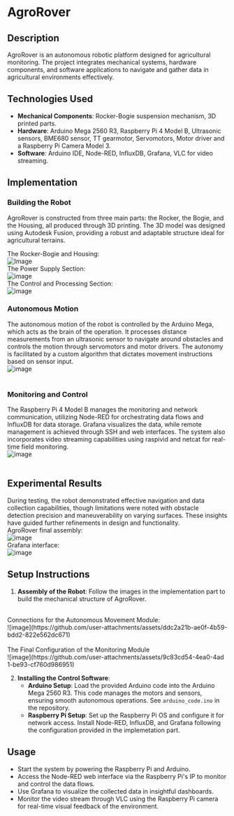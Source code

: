 # AgroRover

## Description
AgroRover is an autonomous robotic platform designed for agricultural monitoring. The project integrates mechanical systems, hardware components, and software applications to navigate and gather data in agricultural environments effectively.

## Technologies Used
- **Mechanical Components**: Rocker-Bogie suspension mechanism, 3D printed parts.
- **Hardware**: Arduino Mega 2560 R3, Raspberry Pi 4 Model B, Ultrasonic sensors, BME680 sensor, TT gearmotor, Servomotors, Motor driver and a Raspberry Pi Camera Model 3.
- **Software**: Arduino IDE, Node-RED, InfluxDB, Grafana, VLC for video streaming.

## Implementation

### Building the Robot
AgroRover is constructed from three main parts: the Rocker, the Bogie, and the Housing, all produced through 3D printing. The 3D model was designed using Autodesk Fusion, providing a robust and adaptable structure ideal for agricultural terrains.

The Rocker-Bogie and Housing:<br>
![Image](https://github.com/user-attachments/assets/06b50f2e-769e-4de6-80b1-58edaea05c91)
<br>
The Power Supply Section:<br>
![image](https://github.com/user-attachments/assets/c268d25b-275e-4e45-8e4e-4ed1e71d407b)
<br>
The Control and Processing Section:<br>
![image](https://github.com/user-attachments/assets/d12de5b4-89da-4dbd-ada3-c36264b265d3)
<br>

### Autonomous Motion
The autonomous motion of the robot is controlled by the Arduino Mega, which acts as the brain of the operation. It processes distance measurements from an ultrasonic sensor to navigate around obstacles and controls the motion through servomotors and motor drivers. The autonomy is facilitated by a custom algorithm that dictates movement instructions based on sensor input.
<br>
![image](https://github.com/user-attachments/assets/030181c1-5d2e-4449-8c39-e5fc8fea7ee5)<br>
<br>

### Monitoring and Control
The Raspberry Pi 4 Model B manages the monitoring and network communication, utilizing Node-RED for orchestrating data flows and InfluxDB for data storage. Grafana visualizes the data, while remote management is achieved through SSH and web interfaces. The system also incorporates video streaming capabilities using raspivid and netcat for real-time field monitoring.
<br>
![image](https://github.com/user-attachments/assets/93197526-8310-4c5d-8bc7-e0b784ed6007)<br>
<br>

## Experimental Results
During testing, the robot demonstrated effective navigation and data collection capabilities, though limitations were noted with obstacle detection precision and maneuverability on varying surfaces. These insights have guided further refinements in design and functionality.
<br>
AgroRover final assembly:<br>
![image](https://github.com/user-attachments/assets/40f42cc0-04f9-4d7b-b8ea-20b732361e8f)
<br>
Grafana interface: <br>
![image](https://github.com/user-attachments/assets/002baebf-dae3-4d3e-b83a-2efdc552ebaf)
<br>

## Setup Instructions
1. **Assembly of the Robot**: Follow the images in the implementation part to build the mechanical structure of AgroRover.
<br>
Connections for the Autonomous Movement Module: <br>
    ![image](https://github.com/user-attachments/assets/ddc2a21b-ae0f-4b59-bdd2-822e562dc671) <br>
   <br>
The Final Configuration of the Monitoring Module<br>
   ![image](https://github.com/user-attachments/assets/9c83cd54-4ea0-4ad<br>1-be93-cf760d986951)<br>


2. **Installing the Control Software**:
   - **Arduino Setup**: Load the provided Arduino code into the Arduino Mega 2560 R3. This code manages the motors and sensors, ensuring smooth autonomous operations. See `arduino_code.ino` in the repository.
   - **Raspberry Pi Setup**: Set up the Raspberry Pi OS and configure it for network access. Install Node-RED, InfluxDB, and Grafana following the configuration provided in the implemetation part.

## Usage
- Start the system by powering the Raspberry Pi and Arduino.
- Access the Node-RED web interface via the Raspberry Pi's IP to monitor and control the data flows.
- Use Grafana to visualize the collected data in insightful dashboards.
- Monitor the video stream through VLC using the Raspberry Pi camera for real-time visual feedback of the environment.

